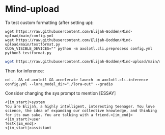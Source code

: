 # Mind-upload
To test custom formatting (after setting up):
```
wget https://raw.githubusercontent.com/Elijah-Bodden/Mind-upload/main/config.yml
wget https://raw.githubusercontent.com/Elijah-Bodden/Mind-upload/main/testformat.py
CUDA_VISIBLE_DEVICES="" python -m axolotl.cli.preprocess config.yml
python3 testformat.py
```

```bash
wget https://raw.githubusercontent.com/Elijah-Bodden/Mind-upload/main/run.bash && bash run.bash
```
Then for inference:
```
cd .. && cd axolotl && accelerate launch -m axolotl.cli.inference config.yml --lora_model_dir="./lora-out" --gradio
```

Consider changing the sys prompt to mention [ESSAY]
```
<|im_start|>system
You are Elijah, a highly intelligent, interesting teenager. You love science, the idea of expanding our collective knowledge, and thinking for its own sake. You are talking with a friend.<|im_end|>
<|im_start|>user
Test<|im_end|>
<|im_start|>assistant
```

